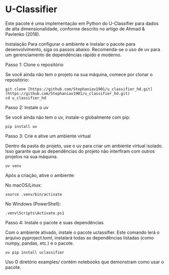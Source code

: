 # U-Classifier
Este pacote é uma implementação em Python do U-Classifier para dados de alta dimensionalidade, conforme descrito no artigo de Ahmad & Pavlenko (2018).

Instalação
Para configurar o ambiente e instalar o pacote para desenvolvimento, siga os passos abaixo. Recomenda-se o uso de uv para um gerenciamento de dependências rápido e moderno.

Passo 1: Clone o repositório

Se você ainda não tem o projeto na sua máquina, comece por clonar o repositório:

```
git clone [https://github.com/Stephaniav1901/u_classifier_hd.git](https://github.com/Stephaniav1901/u_classifier_hd.git)
cd u_classifier_hd
```

Passo 2: Instale o uv

Se você ainda não tem o uv, instale-o globalmente com pip:

```
pip install uv
```

Passo 3: Crie e ative um ambiente virtual

Dentro da pasta do projeto, use o uv para criar um ambiente virtual isolado. Isso garante que as dependências do projeto não interfiram com outros projetos na sua máquina.

```
uv venv
```

Após a criação, ative o ambiente:

No macOS/Linux:

```
source .venv/bin/activate
```

No Windows (PowerShell):

```
.venv\Scripts\Activate.ps1
```

Passo 4: Instale o pacote e suas dependências

Com o ambiente ativado, instale o pacote uclassifier. Este comando lerá o arquivo pyproject.toml, instalará todas as dependências listadas (como numpy, pandas, etc.) e o pacote.

```
uv pip install uclassifier
```

Uso
O diretório examples/ contém notebooks que demonstram como usar o pacote.